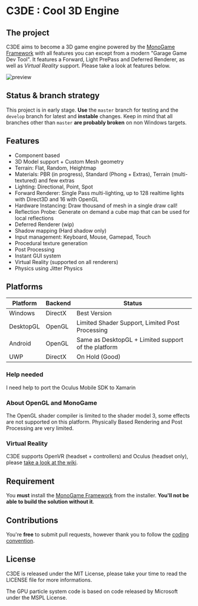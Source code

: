 # C3DE : Cool 3D Engine

## The project
C3DE aims to become a 3D game engine powered by the [MonoGame Framework](https://github.com/MonoGame/MonoGame) with all features you can except from a modern "Garage Game Dev Tool". It features a Forward, Light PrePass and Deferred Renderer, as well as *Virtual Reality* support. Please take a look at features below.

![preview](http://78.media.tumblr.com/9a7fd3f3dd743e8d32c8f4e1f98ffe79/tumblr_p26hge9n4w1s15knro2_1280.jpg)

## Status & branch strategy
This project is in early stage. **Use** the `master` branch for testing and the `develop` branch for latest and **instable** changes. Keep in mind that all branches other than `master` **are probably broken** on non Windows targets.

## Features
- Component based
- 3D Model support + Custom Mesh geometry
- Terrain: Flat, Random, Heightmap
- Materials: PBR (in progress), Standard (Phong + Extras), Terrain (multi-textured) and few extras
- Lighting: Directional, Point, Spot
- Forward Renderer: Single Pass multi-lighting, up to 128 realtime lights with Direct3D and 16 with OpenGL
- Hardware Instancing: Draw thousand of mesh in a single draw call!
- Reflection Probe: Generate on demand a cube map that can be used for local reflections
- Deferred Renderer (wip)
- Shadow mapping (Hard shadow only)
- Input management: Keyboard, Mouse, Gamepad, Touch
- Procedural texture generation
- Post Processing
- Instant GUI system
- Virtual Reality (supported on all renderers)
- Physics using Jitter Physics

## Platforms
| Platform  | Backend | Status |
|-----------|---------|--------|
| Windows   | DirectX | Best Version |
| DesktopGL | OpenGL  | Limited Shader Support, Limited Post Processing |
| Android   | OpenGL  | Same as DesktopGL + Limited support of the platform |
| UWP       | DirectX | On Hold (Good) |

### Help needed
I need help to port the Oculus Mobile SDK to Xamarin

### About OpenGL and MonoGame
The OpenGL shader compiler is limited to the shader model 3, some effects are not supported on this platform. 
Physically Based Rendering and Post Processing are very limited.

### Virtual Reality
C3DE supports OpenVR (headset + controllers) and Oculus (headset only), please [take a look at the wiki](https://github.com/demonixis/C3DE/wiki/Virtual-Reality).

## Requirement
You **must** install the [MonoGame Framework](http://www.monogame.net/downloads/) from the installer. **You'll not be able to build the solution without it**.

## Contributions
You're **free** to submit pull requests, however thank you to follow the [coding convention](https://msdn.microsoft.com/en-US/library/ff926074.aspx). 

## License
C3DE is released under the MIT License, please take your time to read the LICENSE file for more informations.

The GPU particle system code is based on code released by Microsoft under the MSPL License.
